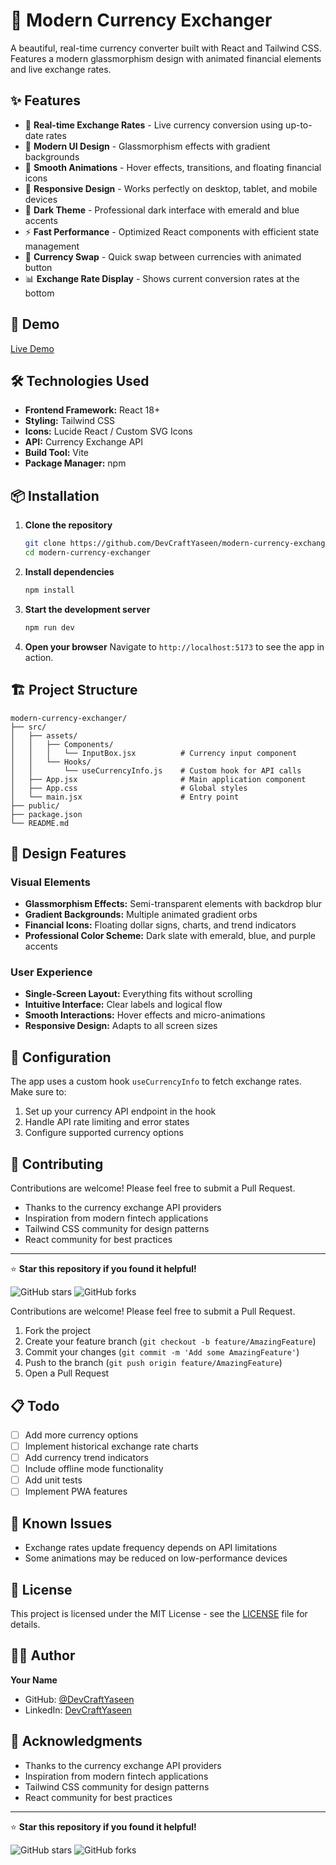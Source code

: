 # 💱 Modern Currency Exchanger

A beautiful, real-time currency converter built with React and Tailwind CSS. Features a modern glassmorphism design with animated financial elements and live exchange rates.

## ✨ Features

- 🔄 **Real-time Exchange Rates** - Live currency conversion using up-to-date rates
- 🎨 **Modern UI Design** - Glassmorphism effects with gradient backgrounds
- 💫 **Smooth Animations** - Hover effects, transitions, and floating financial icons
- 📱 **Responsive Design** - Works perfectly on desktop, tablet, and mobile devices
- 🌙 **Dark Theme** - Professional dark interface with emerald and blue accents
- ⚡ **Fast Performance** - Optimized React components with efficient state management
- 🔀 **Currency Swap** - Quick swap between currencies with animated button
- 📊 **Exchange Rate Display** - Shows current conversion rates at the bottom

## 🚀 Demo

[Live Demo](https://vercel.com/yaseen-khans-projects-0df89650/modern-currency-exchanger)

## 🛠️ Technologies Used

- **Frontend Framework:** React 18+
- **Styling:** Tailwind CSS
- **Icons:** Lucide React / Custom SVG Icons
- **API:** Currency Exchange API
- **Build Tool:** Vite
- **Package Manager:** npm

## 📦 Installation

1. **Clone the repository**
   ```bash
   git clone https://github.com/DevCraftYaseen/modern-currency-exchanger.git
   cd modern-currency-exchanger
   ```

2. **Install dependencies**
   ```bash
   npm install
   ```

3. **Start the development server**
   ```bash
   npm run dev
   ```

4. **Open your browser**
   Navigate to `http://localhost:5173` to see the app in action.

## 🏗️ Project Structure

```
modern-currency-exchanger/
├── src/
│   ├── assets/
│   │   ├── Components/
│   │   │   └── InputBox.jsx          # Currency input component
│   │   └── Hooks/
│   │       └── useCurrencyInfo.js    # Custom hook for API calls
│   ├── App.jsx                       # Main application component
│   ├── App.css                       # Global styles
│   └── main.jsx                      # Entry point
├── public/
├── package.json
└── README.md
```

## 🎨 Design Features

### Visual Elements
- **Glassmorphism Effects:** Semi-transparent elements with backdrop blur
- **Gradient Backgrounds:** Multiple animated gradient orbs
- **Financial Icons:** Floating dollar signs, charts, and trend indicators
- **Professional Color Scheme:** Dark slate with emerald, blue, and purple accents

### User Experience
- **Single-Screen Layout:** Everything fits without scrolling
- **Intuitive Interface:** Clear labels and logical flow
- **Smooth Interactions:** Hover effects and micro-animations
- **Responsive Design:** Adapts to all screen sizes

## 🔧 Configuration

The app uses a custom hook `useCurrencyInfo` to fetch exchange rates. Make sure to:

1. Set up your currency API endpoint in the hook
2. Handle API rate limiting and error states
3. Configure supported currency options

## 🤝 Contributing

Contributions are welcome! Please feel free to submit a Pull Request.

- Thanks to the currency exchange API providers
- Inspiration from modern fintech applications
- Tailwind CSS community for design patterns
- React community for best practices

---

⭐ **Star this repository if you found it helpful!**

![GitHub stars](https://img.shields.io/github/stars/DevCraftYaseen/modern-currency-exchanger?style=social)
![GitHub forks](https://img.shields.io/github/forks/DevCraftYaseen/modern-currency-exchanger?style=social)

Contributions are welcome! Please feel free to submit a Pull Request.

1. Fork the project
2. Create your feature branch (`git checkout -b feature/AmazingFeature`)
3. Commit your changes (`git commit -m 'Add some AmazingFeature'`)
4. Push to the branch (`git push origin feature/AmazingFeature`)
5. Open a Pull Request

## 📋 Todo

- [ ] Add more currency options
- [ ] Implement historical exchange rate charts
- [ ] Add currency trend indicators
- [ ] Include offline mode functionality
- [ ] Add unit tests
- [ ] Implement PWA features

## 🐛 Known Issues

- Exchange rates update frequency depends on API limitations
- Some animations may be reduced on low-performance devices

## 📄 License

This project is licensed under the MIT License - see the [LICENSE](LICENSE) file for details.

## 👨‍💻 Author

**Your Name**
- GitHub: [@DevCraftYaseen](https://github.com/your-username)
- LinkedIn: [DevCraftYaseen](https://linkedin.com/in/devcraftyaseen)

## 🙏 Acknowledgments

- Thanks to the currency exchange API providers
- Inspiration from modern fintech applications
- Tailwind CSS community for design patterns
- React community for best practices

---

⭐ **Star this repository if you found it helpful!**

![GitHub stars](https://img.shields.io/github/stars/DevCraftYaseen/modern-currency-exchanger?style=social)
![GitHub forks](https://img.shields.io/github/forks/DevCraftYaseen/modern-currency-exchanger?style=social)
